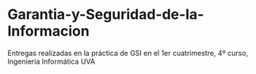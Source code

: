# Garantia-y-Seguridad-de-la-Informacion
Entregas realizadas en la práctica de GSI en el 1er cuatrimestre, 4º curso, Ingeniería Informática UVA
